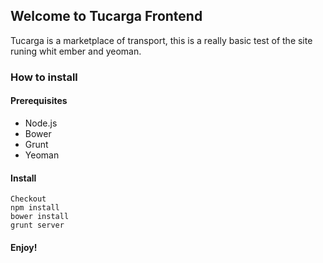Welcome to Tucarga Frontend
-------
Tucarga is a marketplace of transport, this is a really basic test of the site runing whit ember and yeoman.

### How to install

#### Prerequisites

* Node.js
* Bower
* Grunt
* Yeoman

#### Install

    Checkout
    npm install
    bower install
    grunt server
    
#### Enjoy!
